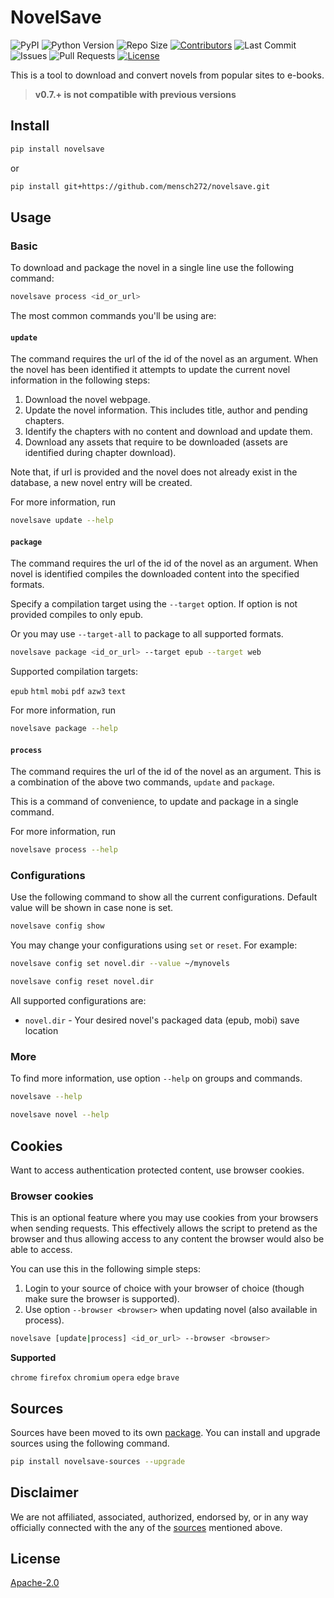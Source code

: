 # NovelSave

![PyPI](https://img.shields.io/pypi/v/novelsave)
![Python Version](https://img.shields.io/badge/Python-v3.8-blue)
![Repo Size](https://img.shields.io/github/repo-size/mensch272/novelsave)
[![Contributors](https://img.shields.io/github/contributors/mensch272/novelsave)](https://github.com/mensch272/novelsave/graphs/contributors)
![Last Commit](https://img.shields.io/github/last-commit/mensch272/novelsave/main)
![Issues](https://img.shields.io/github/issues/mensch272/novelsave)
![Pull Requests](https://img.shields.io/github/issues-pr/mensch272/novelsave)
[![License](https://img.shields.io/github/license/mensch272/novelsave)](LICENSE)

This is a tool to download and convert novels from popular sites to e-books.

> **v0.7.+ is not compatible with previous versions**

## Install

```bash
pip install novelsave
```

or

```bash
pip install git+https://github.com/mensch272/novelsave.git
```

## Usage

### Basic

To download and package the novel in a single line use the following command:

```bash
novelsave process <id_or_url>
```

The most common commands you'll be using are:

#### `update`

The command requires the url of the id of the novel as an argument. When the novel has been identified it attempts to update the current novel information in the following steps:

1. Download the novel webpage.
2. Update the novel information. This includes title, author and pending chapters.
3. Identify the chapters with no content and download and update them.
4. Download any assets that require to be downloaded (assets are identified during chapter download).

Note that, if url is provided and the novel does not already exist in the database, a new novel entry will be created.

For more information, run

```bash
novelsave update --help
```

#### `package`

The command requires the url of the id of the novel as an argument. When novel is identified compiles the downloaded content into the specified formats.

Specify a compilation target using the `--target` option. If option is not provided
compiles to only epub.

Or you may use `--target-all` to package to all supported formats.

```bash
novelsave package <id_or_url> --target epub --target web
```

Supported compilation targets:

`epub` `html` `mobi` `pdf` `azw3` `text`

For more information, run

```bash
novelsave package --help
```

#### `process`

The command requires the url of the id of the novel as an argument. This is a combination of the above two commands, `update` and `package`.

This is a command of convenience, to update and package in a single command.

For more information, run

```bash
novelsave process --help
```

### Configurations

Use the following command to show all the current configurations. Default value will be shown
in case none is set.

```bash
novelsave config show
```

You may change your configurations using `set` or `reset`. For example:

```bash
novelsave config set novel.dir --value ~/mynovels
```

```bash
novelsave config reset novel.dir
```

All supported configurations are:

- `novel.dir` - Your desired novel's packaged data (epub, mobi) save location

### More

To find more information, use option `--help` on groups and commands.

```bash
novelsave --help
```

```bash
novelsave novel --help
```

## Cookies

Want to access authentication protected content, use browser cookies.

### Browser cookies

This is an optional feature where you may use cookies from your browsers when sending requests.
This effectively allows the script to pretend as the browser and thus allowing access to any content
the browser would also be able to access.

You can use this in the following simple steps:

1. Login to your source of choice with your browser of choice (though make sure the browser is supported).
2. Use option `--browser <browser>` when updating novel (also available in process).

```bash
novelsave [update|process] <id_or_url> --browser <browser>
```

**Supported**

`chrome` `firefox` `chromium` `opera` `edge` `brave`

## Sources

Sources have been moved to its own [package](https://github.com/mensch272/novelsave_sources). You can install and upgrade sources using the following command.

```bash
pip install novelsave-sources --upgrade
```

## Disclaimer

We are not affiliated, associated, authorized, endorsed by, or in any way officially connected with the any of the [sources](#sources) mentioned above.

## License

[Apache-2.0](https://github.com/mensch272/novelsave/blob/master/LICENSE)
